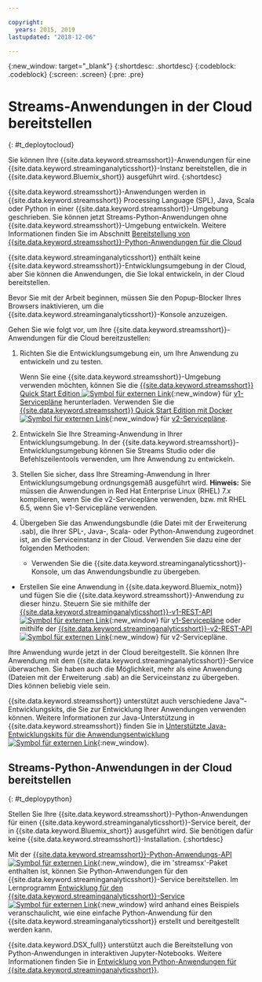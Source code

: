 ```yaml
---

copyright:
  years: 2015, 2019
lastupdated: "2018-12-06"

---
```


<!-- Attribute definitions -->
{:new_window: target="_blank"}
{:shortdesc: .shortdesc}
{:codeblock: .codeblock}
{:screen: .screen}
{:pre: .pre}

# Streams-Anwendungen in der Cloud bereitstellen
{: #t_deploytocloud}

Sie können Ihre {{site.data.keyword.streamsshort}}-Anwendungen für eine {{site.data.keyword.streaminganalyticsshort}}-Instanz bereitstellen, die in {{site.data.keyword.Bluemix_short}} ausgeführt wird.
{:shortdesc}

{{site.data.keyword.streamsshort}}-Anwendungen werden in {{site.data.keyword.streamsshort}} Processing Language (SPL), Java, Scala oder Python in einer {{site.data.keyword.streamsshort}}-Umgebung geschrieben. Sie können jetzt Streams-Python-Anwendungen ohne {{site.data.keyword.streamsshort}}-Umgebung entwickeln. Weitere Informationen finden Sie im Abschnitt [Bereitstellung von {{site.data.keyword.streamsshort}}-Python-Anwendungen für die Cloud](/docs/services/StreamingAnalytics?topic=StreamingAnalytics-t_deploytocloud#t_deploypython)


{{site.data.keyword.streaminganalyticsshort}} enthält keine {{site.data.keyword.streamsshort}}-Entwicklungsumgebung in der Cloud, aber Sie können die Anwendungen, die Sie lokal entwickeln, in der Cloud bereitstellen.

Bevor Sie mit der Arbeit beginnen, müssen Sie den Popup-Blocker Ihres Browsers inaktivieren, um die {{site.data.keyword.streaminganalyticsshort}}-Konsole anzuzeigen.

Gehen Sie wie folgt vor, um Ihre {{site.data.keyword.streamsshort}}-Anwendungen für die Cloud bereitzustellen:

1. Richten Sie die Entwicklungsumgebung ein, um Ihre Anwendung zu entwickeln und zu testen.

	Wenn Sie eine {{site.data.keyword.streamsshort}}-Umgebung verwenden möchten, können Sie die [{{site.data.keyword.streamsshort}} Quick Start Edition ![Symbol für externen Link](../../icons/launch-glyph.svg "Symbol für externen Link")](http://ibmstreams.github.io/streamsx.documentation/docs/4.3/qse-intro/){:new_window} für [v1-Servicepläne](/docs/services/StreamingAnalytics?topic=StreamingAnalytics-service_plans#service_plans) herunterladen. Verwenden Sie die [{{site.data.keyword.streamsshort}} Quick Start Edition mit Docker ![Symbol für externen Link](../../icons/launch-glyph.svg "Symbol für externen Link")](https://www.ibm.com/marketing/iwm/iwm/web/preLogin.do?source=swg-ibmistvi){:new_window} für [v2-Servicepläne](/docs/services/StreamingAnalytics?topic=StreamingAnalytics-service_plans#service_plans).

2. Entwickeln Sie Ihre Streaming-Anwendung in Ihrer Entwicklungsumgebung. In der {{site.data.keyword.streamsshort}}-Entwicklungsumgebung können Sie Streams Studio oder die Befehlszeilentools verwenden, um Ihre Anwendung zu entwickeln.

3. Stellen Sie sicher, dass Ihre Streaming-Anwendung in Ihrer Entwicklungsumgebung ordnungsgemäß ausgeführt wird.
**Hinweis:** Sie müssen die Anwendungen in Red Hat Enterprise Linux (RHEL) 7.x kompilieren, wenn Sie die v2-Servicepläne verwenden, bzw. mit RHEL 6.5, wenn Sie v1-Servicepläne verwenden.

4. Übergeben Sie das Anwendungsbundle (die Datei mit der Erweiterung .sab), die Ihrer SPL-, Java-, Scala- oder Python-Anwendung zugeordnet ist, an die Serviceinstanz in der Cloud. Verwenden Sie dazu eine der folgenden Methoden:
	* Verwenden Sie die {{site.data.keyword.streaminganalyticsshort}}-Konsole, um das Anwendungsbundle zu übergeben.

  * Erstellen Sie eine Anwendung in {{site.data.keyword.Bluemix_notm}} und fügen Sie die {{site.data.keyword.streamsshort}}-Anwendung zu dieser hinzu. Steuern Sie sie mithilfe der [{{site.data.keyword.streaminganalyticsshort}}-v1-REST-API ![Symbol für externen Link](../../icons/launch-glyph.svg "Symbol für externen Link")](https://{DomainName}/apidocs/streaming-analytics-v1){:new_window} für [v1-Servicepläne](/docs/services/StreamingAnalytics?topic=StreamingAnalytics-service_plans#service_plans) oder mithilfe der [{{site.data.keyword.streaminganalyticsshort}}-v2-REST-API ![Symbol für externen Link](../../icons/launch-glyph.svg "Symbol für externen Link")](https://{DomainName}/apidocs/streaming-analytics-v2){:new_window} für v2-Servicepläne.

Ihre Anwendung wurde jetzt in der Cloud bereitgestellt. Sie können Ihre Anwendung mit dem {{site.data.keyword.streaminganalyticsshort}}-Service überwachen. Sie haben auch die Möglichkeit, mehr als eine Anwendung (Dateien mit der Erweiterung .sab) an die Serviceinstanz zu übergeben. Dies können beliebig viele sein.

{{site.data.keyword.streamsshort}} unterstützt auch verschiedene Java™-Entwicklungskits, die Sie zur Entwicklung Ihrer Anwendungen verwenden können. Weitere Informationen zur Java-Unterstützung in {{site.data.keyword.streamsshort}} finden Sie in [Unterstützte Java-Entwicklungskits für die Anwendungsentwicklung ![Symbol für externen Link](../../icons/launch-glyph.svg "Symbol für externen Link")](https://www.ibm.com/support/knowledgecenter/en/SSCRJU_4.3.0/com.ibm.streams.install.doc/doc/ibminfospherestreams-install-prerequisites-java-supported-sdks.html){:new_window}.

## Streams-Python-Anwendungen in der Cloud bereitstellen
{: #t_deploypython}

Stellen Sie Ihre {{site.data.keyword.streamsshort}}-Python-Anwendungen für einen {{site.data.keyword.streaminganalyticsshort}}-Service bereit, der in {{site.data.keyword.Bluemix_short}} ausgeführt wird. Sie benötigen dafür keine {{site.data.keyword.streamsshort}}-Installation.
{:shortdesc}

Mit der [{{site.data.keyword.streamsshort}}-Python-Anwendungs-API ![Symbol für externen Link](../../icons/launch-glyph.svg "Symbol für externen Link")](http://ibmstreams.github.io/streamsx.documentation/docs/python/python-appapi-devguide/#50-api-features){:new_window}, die im 'streamsx'-Paket enthalten ist, können Sie Python-Anwendungen für den {{site.data.keyword.streaminganalyticsshort}}-Service bereitstellen. Im Lernprogramm [Entwicklung für den {{site.data.keyword.streaminganalyticsshort}}-Service ![Symbol für externen Link](../../icons/launch-glyph.svg "Symbol für externen Link")](http://ibmstreams.github.io/streamsx.documentation/docs/python/1.6/python-appapi-devguide-2a/index.html){:new_window} wird anhand eines Beispiels veranschaulicht, wie eine einfache Python-Anwendung für den {{site.data.keyword.streaminganalyticsshort}} erstellt und bereitgestellt werden kann.

{{site.data.keyword.DSX_full}} unterstützt auch die Bereitstellung von Python-Anwendungen in interaktiven Jupyter-Notebooks. Weitere Informationen finden Sie in [Entwicklung von Python-Anwendungen für {{site.data.keyword.streaminganalyticsshort}}](/docs/services/StreamingAnalytics?topic=StreamingAnalytics-t_develop_apps_python). 
